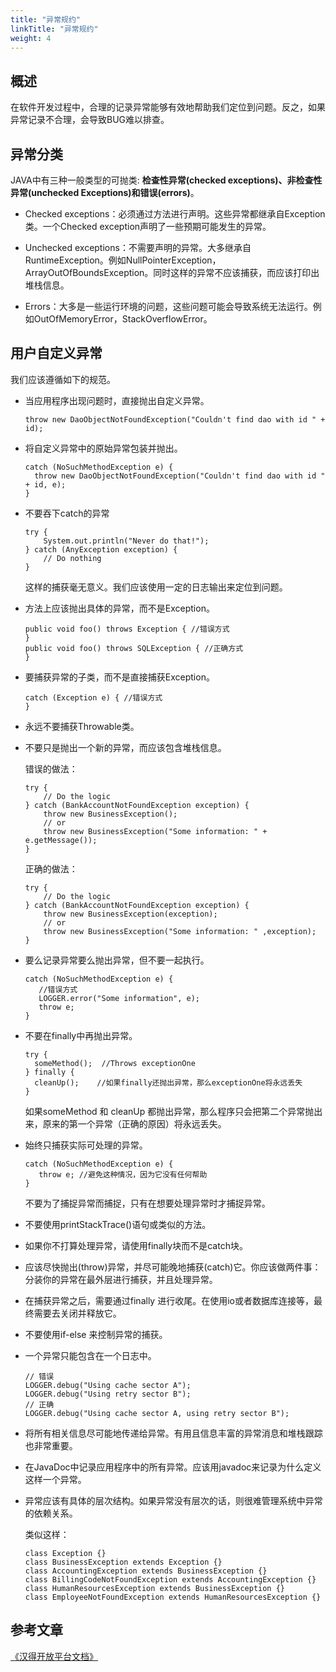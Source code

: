 ```yaml
---
title: "异常规约"
linkTitle: "异常规约"
weight: 4
---
```


## 概述

在软件开发过程中，合理的记录异常能够有效地帮助我们定位到问题。反之，如果异常记录不合理，会导致BUG难以排查。

## 异常分类

JAVA中有三种一般类型的可抛类: **检查性异常(checked exceptions)、非检查性异常(unchecked Exceptions)和错误(errors)**。

+ Checked exceptions：必须通过方法进行声明。这些异常都继承自Exception类。一个Checked exception声明了一些预期可能发生的异常。

+ Unchecked exceptions：不需要声明的异常。大多继承自RuntimeException。例如NullPointerException，ArrayOutOfBoundsException。同时这样的异常不应该捕获，而应该打印出堆栈信息。

+ Errors：大多是一些运行环境的问题，这些问题可能会导致系统无法运行。例如OutOfMemoryError，StackOverflowError。

## 用户自定义异常

我们应该遵循如下的规范。

+ 当应用程序出现问题时，直接抛出自定义异常。

      throw new DaoObjectNotFoundException("Couldn't find dao with id " + id);
      
+ 将自定义异常中的原始异常包装并抛出。

      catch (NoSuchMethodException e) {
        throw new DaoObjectNotFoundException("Couldn't find dao with id " + id, e);
      }

+ 不要吞下catch的异常

      try {
          System.out.println("Never do that!");
      } catch (AnyException exception) {
          // Do nothing
      }

  这样的捕获毫无意义。我们应该使用一定的日志输出来定位到问题。
  
+ 方法上应该抛出具体的异常，而不是Exception。

      public void foo() throws Exception { //错误方式
      }
      public void foo() throws SQLException { //正确方式
      }
      
+ 要捕获异常的子类，而不是直接捕获Exception。

      catch (Exception e) { //错误方式
      }
      
+ 永远不要捕获Throwable类。

+ 不要只是抛出一个新的异常，而应该包含堆栈信息。

    错误的做法：

      try {
          // Do the logic
      } catch (BankAccountNotFoundException exception) {
          throw new BusinessException();
          // or
          throw new BusinessException("Some information: " + e.getMessage());
      }
      
    正确的做法：

      try {
          // Do the logic
      } catch (BankAccountNotFoundException exception) {
          throw new BusinessException(exception);
          // or
          throw new BusinessException("Some information: " ,exception);
      }
      
+ 要么记录异常要么抛出异常，但不要一起执行。

      catch (NoSuchMethodException e) {  
         //错误方式 
         LOGGER.error("Some information", e);
         throw e;
      }
      
+ 不要在finally中再抛出异常。

      try {
        someMethod();  //Throws exceptionOne
      } finally {
        cleanUp();    //如果finally还抛出异常，那么exceptionOne将永远丢失
      }
      
  如果someMethod 和 cleanUp 都抛出异常，那么程序只会把第二个异常抛出来，原来的第一个异常（正确的原因）将永远丢失。
  
+ 始终只捕获实际可处理的异常。

      catch (NoSuchMethodException e) {
         throw e; //避免这种情况，因为它没有任何帮助
      }
      
  不要为了捕捉异常而捕捉，只有在想要处理异常时才捕捉异常。
  
+ 不要使用printStackTrace()语句或类似的方法。

+ 如果你不打算处理异常，请使用finally块而不是catch块。

+ 应该尽快抛出(throw)异常，并尽可能晚地捕获(catch)它。你应该做两件事：分装你的异常在最外层进行捕获，并且处理异常。

+ 在捕获异常之后，需要通过finally 进行收尾。在使用io或者数据库连接等，最终需要去关闭并释放它。

+ 不要使用if-else 来控制异常的捕获。

+ 一个异常只能包含在一个日志中。

      // 错误
      LOGGER.debug("Using cache sector A");
      LOGGER.debug("Using retry sector B");
      // 正确
      LOGGER.debug("Using cache sector A, using retry sector B");
      
+ 将所有相关信息尽可能地传递给异常。有用且信息丰富的异常消息和堆栈跟踪也非常重要。

+ 在JavaDoc中记录应用程序中的所有异常。应该用javadoc来记录为什么定义这样一个异常。

+ 异常应该有具体的层次结构。如果异常没有层次的话，则很难管理系统中异常的依赖关系。

  类似这样：
  
      class Exception {}
      class BusinessException extends Exception {}
      class AccountingException extends BusinessException {}
      class BillingCodeNotFoundException extends AccountingException {}
      class HumanResourcesException extends BusinessException {}
      class EmployeeNotFoundException extends HumanResourcesException {}
      
## 参考文章

 [《汉得开放平台文档》](https://open.hand-china.com/document-center/doc/product/10067/10239?doc_id=34378&doc_code=6208)
